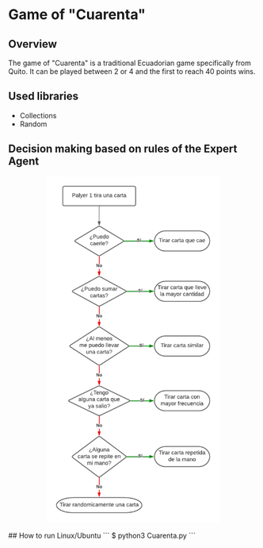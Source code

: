 # Game of "Cuarenta"
## Overview
The game of "Cuarenta" is a traditional Ecuadorian game specifically from Quito. It can be played between 2 or 4 and the first to reach 40 points wins.
## Used libraries
- Collections
- Random
## Decision making based on rules of the Expert Agent
<p align="center"><img src="./assets/flowchart160.png" width="350" title="hover text"></p>
## How to run
Linux/Ubuntu
```
$ python3 Cuarenta.py
```
